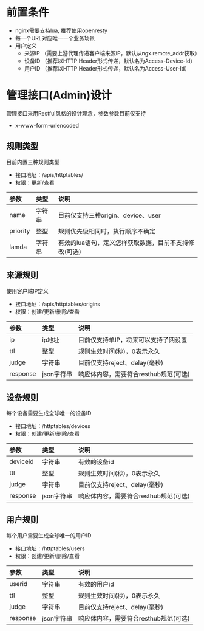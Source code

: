 # 前置条件

* nginx需要支持lua, 推荐使用openresty
* 每一个URL对应唯一一个业务场景
* 用户定义
  * 来源IP （需要上游代理传递客户端来源IP，默认从ngx.remote_addr获取）
  * 设备ID （推荐以HTTP Header形式传递，默认名为Access-Device-Id）
  * 用户ID （推荐以HTTP Header形式传递，默认名为Access-User-Id）

# 管理接口(Admin)设计
管理接口采用Restful风格的设计理念，参数参数目前仅支持

* x-www-form-urlencoded

## 规则类型
目前内置三种规则类型

* 接口地址：/apis/httptables/  
* 权限：更新/查看

| 参数 | 类型 | 说明 |
| :-----|:----| :----|
| name    | 字符串    | 目前仅支持三种origin、device、user    |
| priority    | 整型    |  规则优先级相同时，执行顺序不确定   |
| lamda    | 字符串    |   有效的lua语句，定义怎样获取数据，目前不支持修改(可选)  |


## 来源规则
使用客户端IP定义

* 接口地址：/apis/httptables/origins  
* 权限：创建/更新/删除/查看 


| 参数 | 类型 | 说明 |
| :-----|:----| :----|
| ip    | ip地址    | 目前仅支持单IP，将来可以支持子网设置    |
| ttl    | 整型    |  规则生效时间(秒)，0表示永久   |
| judge    | 字符串    |   目前仅支持reject、delay(毫秒)  |
| response    | json字符串    |   响应体内容，需要符合resthub规范(可选)  |

## 设备规则
每个设备需要生成全球唯一的设备ID

* 接口地址：/httptables/devices 
* 权限：创建/更新/删除/查看 

| 参数 | 类型 | 说明 |
| :-----|:----| :----|
| deviceid    | 字符串    | 有效的设备id    |
| ttl    | 整型    |  规则生效时间(秒)，0表示永久   |
| judge    | 字符串    |   目前仅支持reject、delay(毫秒)  |
| response    | json字符串    |   响应体内容，需要符合resthub规范(可选) |
## 用户规则
每个用户需要生成全球唯一的用户ID

* 接口地址：/httptables/users 
* 权限：创建/更新/删除/查看 

| 参数 | 类型 | 说明 |
| :-----|:----| :----|
| userid    | 字符串    | 有效的用户id    |
| ttl    | 整型    |  规则生效时间(秒)，0表示永久   |
| judge    | 字符串    |   目前仅支持reject、delay(毫秒)  |
| response    | json字符串    |   响应体内容，需要符合resthub规范(可选)  |

